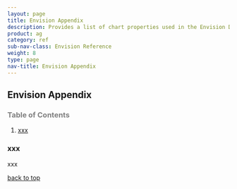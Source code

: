 ```yaml
---
layout: page
title: Envision Appendix
description: Provides a list of chart properties used in the Envision Dashboard.
product: ag
category: ref
sub-nav-class: Envision Reference
weight: 8
type: page
nav-title: Envision Appendix 
---
```


Envision Appendix
------------------------------------------

<h3 name="top" style="color: grey;">Table of Contents</h3>

1. [xxx](#xxx)


### <a id="xxx"></a>xxx


xxx


<a href="#top">back to top</a>
